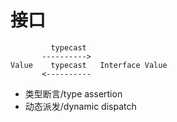 # 接口

```    
         typecast
       ---------->
Value    typecast   Interface Value
       <----------
```

- 类型断言/type assertion
- 动态派发/dynamic dispatch